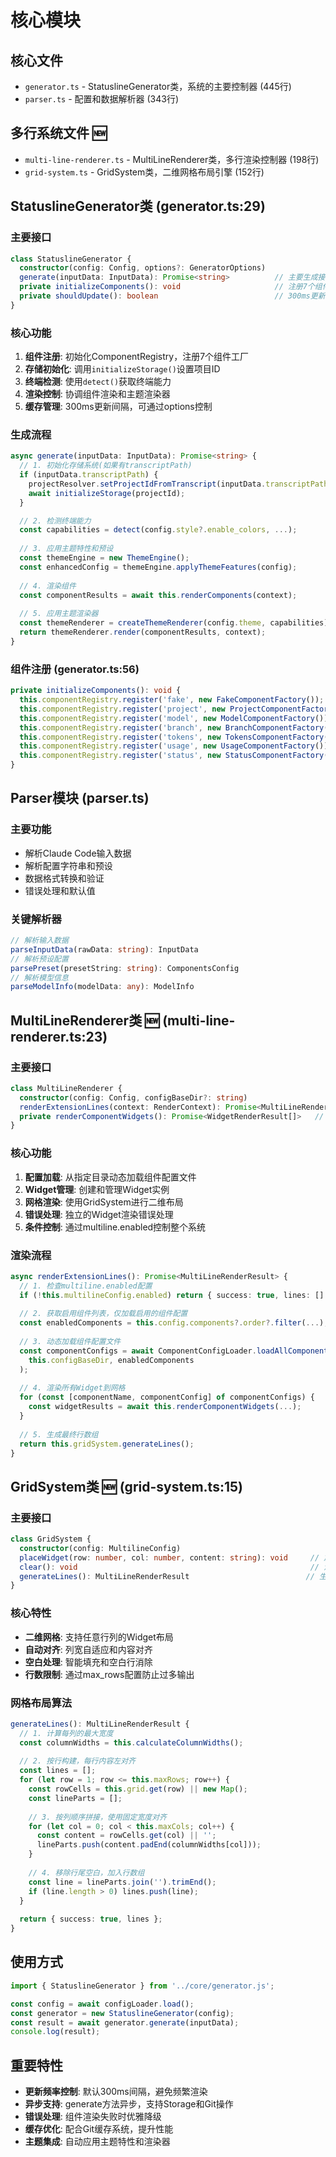 # 核心模块

## 核心文件
- `generator.ts` - StatuslineGenerator类，系统的主要控制器 (445行)
- `parser.ts` - 配置和数据解析器 (343行)

## 多行系统文件 🆕  
- `multi-line-renderer.ts` - MultiLineRenderer类，多行渲染控制器 (198行)
- `grid-system.ts` - GridSystem类，二维网格布局引擎 (152行)

## StatuslineGenerator类 (generator.ts:29)

### 主要接口
```typescript
class StatuslineGenerator {
  constructor(config: Config, options?: GeneratorOptions)
  generate(inputData: InputData): Promise<string>          // 主要生成接口
  private initializeComponents(): void                     // 注册7个组件工厂
  private shouldUpdate(): boolean                          // 300ms更新频率控制
}
```

### 核心功能
1. **组件注册**: 初始化ComponentRegistry，注册7个组件工厂
2. **存储初始化**: 调用`initializeStorage()`设置项目ID
3. **终端检测**: 使用`detect()`获取终端能力
4. **渲染控制**: 协调组件渲染和主题渲染器
5. **缓存管理**: 300ms更新间隔，可通过options控制

### 生成流程
```typescript
async generate(inputData: InputData): Promise<string> {
  // 1. 初始化存储系统(如果有transcriptPath)
  if (inputData.transcriptPath) {
    projectResolver.setProjectIdFromTranscript(inputData.transcriptPath);
    await initializeStorage(projectId);
  }

  // 2. 检测终端能力
  const capabilities = detect(config.style?.enable_colors, ...);
  
  // 3. 应用主题特性和预设
  const themeEngine = new ThemeEngine();
  const enhancedConfig = themeEngine.applyThemeFeatures(config);
  
  // 4. 渲染组件
  const componentResults = await this.renderComponents(context);
  
  // 5. 应用主题渲染器
  const themeRenderer = createThemeRenderer(config.theme, capabilities);
  return themeRenderer.render(componentResults, context);
}
```

### 组件注册 (generator.ts:56)
```typescript
private initializeComponents(): void {
  this.componentRegistry.register('fake', new FakeComponentFactory());
  this.componentRegistry.register('project', new ProjectComponentFactory());
  this.componentRegistry.register('model', new ModelComponentFactory());
  this.componentRegistry.register('branch', new BranchComponentFactory());
  this.componentRegistry.register('tokens', new TokensComponentFactory());
  this.componentRegistry.register('usage', new UsageComponentFactory());
  this.componentRegistry.register('status', new StatusComponentFactory());
}
```

## Parser模块 (parser.ts)

### 主要功能
- 解析Claude Code输入数据
- 解析配置字符串和预设
- 数据格式转换和验证
- 错误处理和默认值

### 关键解析器
```typescript
// 解析输入数据
parseInputData(rawData: string): InputData
// 解析预设配置
parsePreset(presetString: string): ComponentsConfig
// 解析模型信息
parseModelInfo(modelData: any): ModelInfo
```

## MultiLineRenderer类 🆕 (multi-line-renderer.ts:23)

### 主要接口
```typescript
class MultiLineRenderer {
  constructor(config: Config, configBaseDir?: string)
  renderExtensionLines(context: RenderContext): Promise<MultiLineRenderResult>
  private renderComponentWidgets(): Promise<WidgetRenderResult[]>   // 渲染组件Widget
}
```

### 核心功能
1. **配置加载**: 从指定目录动态加载组件配置文件
2. **Widget管理**: 创建和管理Widget实例
3. **网格渲染**: 使用GridSystem进行二维布局
4. **错误处理**: 独立的Widget渲染错误处理
5. **条件控制**: 通过multiline.enabled控制整个系统

### 渲染流程
```typescript
async renderExtensionLines(): Promise<MultiLineRenderResult> {
  // 1. 检查multiline.enabled配置
  if (!this.multilineConfig.enabled) return { success: true, lines: [] };
  
  // 2. 获取启用组件列表，仅加载启用的组件配置
  const enabledComponents = this.config.components?.order?.filter(...);
  
  // 3. 动态加载组件配置文件
  const componentConfigs = await ComponentConfigLoader.loadAllComponentConfigs(
    this.configBaseDir, enabledComponents
  );
  
  // 4. 渲染所有Widget到网格
  for (const [componentName, componentConfig] of componentConfigs) {
    const widgetResults = await this.renderComponentWidgets(...);
  }
  
  // 5. 生成最终行数组
  return this.gridSystem.generateLines();
}
```

## GridSystem类 🆕 (grid-system.ts:15)

### 主要接口  
```typescript
class GridSystem {
  constructor(config: MultilineConfig)
  placeWidget(row: number, col: number, content: string): void     // 放置Widget
  clear(): void                                                    // 清空网格
  generateLines(): MultiLineRenderResult                          // 生成行数组
}
```

### 核心特性
- **二维网格**: 支持任意行列的Widget布局
- **自动对齐**: 列宽自适应和内容对齐
- **空白处理**: 智能填充和空白行消除
- **行数限制**: 通过max_rows配置防止过多输出

### 网格布局算法
```typescript
generateLines(): MultiLineRenderResult {
  // 1. 计算每列的最大宽度
  const columnWidths = this.calculateColumnWidths();
  
  // 2. 按行构建，每行内容左对齐
  const lines = [];
  for (let row = 1; row <= this.maxRows; row++) {
    const rowCells = this.grid.get(row) || new Map();
    const lineParts = [];
    
    // 3. 按列顺序拼接，使用固定宽度对齐
    for (let col = 0; col < this.maxCols; col++) {
      const content = rowCells.get(col) || '';
      lineParts.push(content.padEnd(columnWidths[col]));
    }
    
    // 4. 移除行尾空白，加入行数组
    const line = lineParts.join('').trimEnd();
    if (line.length > 0) lines.push(line);
  }
  
  return { success: true, lines };
}
```

## 使用方式
```typescript
import { StatuslineGenerator } from '../core/generator.js';

const config = await configLoader.load();
const generator = new StatuslineGenerator(config);
const result = await generator.generate(inputData);
console.log(result);
```

## 重要特性
- **更新频率控制**: 默认300ms间隔，避免频繁渲染
- **异步支持**: generate方法异步，支持Storage和Git操作
- **错误处理**: 组件渲染失败时优雅降级
- **缓存优化**: 配合Git缓存系统，提升性能
- **主题集成**: 自动应用主题特性和渲染器
